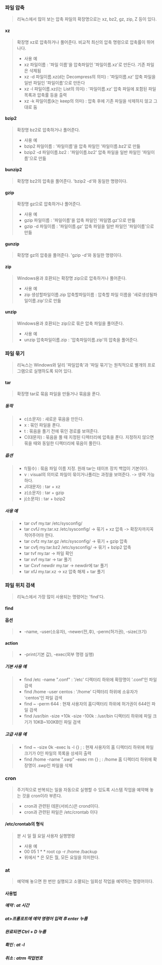 ### 파일 압축
> 리눅스에서 많이 보는 압축 파일의 확장명으로는 xz, bz2, gz, zip, Z 등이 있다.

#### xz
> 확장명 xz로 압축하거나 풀어준다. 비교적 최신의 압축 명령으로 압축률이 뛰어나다.
> - 사용 예
> - xz 파일이름 : '파일 이름'을 압축파일인 '파일이름.xz'로 만든다. 기존 파일은 삭제됨
> - xz -d 파일이름.xz(d는 Decompress의 의미) : '파일이름.xz' 압축 파일을 일반 파일인 '파일이름'으로 만든다
> - xz -l 파일이름.xz(l는 List의 의미) : '파일이름.xz' 압축 파일에 포함된 파일 목록과 압축률 등을 출력
> - xz -k 파일이름(k는 keep의 의미) : 압축 후에 기존 파일을 삭제하지 않고 그대로 둠

#### bzip2
> 확장명 bz2로 압축하거나 풀어준다.
> - 사용 예
> - bzip2 파일이름 : '파일이름'을 압축 파일인 '파일이름.bz2'로 만듦
> - bzip2 -d 파일이름.bz2 : '파일이름.bz2' 압축 파일을 일반 파일인 '파일이름'으로 만듦

#### bunzip2
> 확장명 bz2의 압축을 풀어준다. 'bzip2 -d'와 동일한 명령이다.

#### gzip
> 확장명 gz으로 압축하거나 풀어준다.
> - 사용 예
> - gzip 파일이름 : '파일이름'을 압축 파일인 '파일몀.gz'으로 만듦
> - gzip -d 파일이름 : '파일이름.gz' 압축 파일을 일반 파일인 '파일이름'으로 만듦

#### gunzip
> 확장명 gz의 압춗을 풀어준다. 'gzip -d'와 동일한 명령이다.

#### zip
> Windows용과 호환되는 확장명 zip으로 압축하거나 풀어준다.
> - 사용 예
> - zip 생성할파일이름.zip 압축할파일이름 : 압축할 파일 이름을 '새로생성될파일이름.zip'으로 만듦
#### unzip
> Windows용과 호환되는 zip으로 묶은 압축 파일을 풀어준다.
> - 사용 예
> - unzip 압축파일이름.zip : '압축파일이름.zip'의 압축을 풀어준다.

### 파일 묶기
> 리눅스는 Windows와 달리 '파일압축'과 '파일 묶기'는 원칙적으로 별개의 프로그램으로 실행하도록 되어 있다.

#### tar
> 확장명 tar로 묶음 파일을 만들거나 묶음을 푼다.

##### 동작
> - c(소문자) : 새로운 묶음을 만든다.
> - x : 묶인 파일을 푼다.
> - t : 묶음을 풀기 전에 묶인 경로를 보여준다.
> - C(대문자) : 묶음을 풀 때 지정된 디렉터리에 압축을 푼다. 지정하지 않으면 묶을 때와 동일한 디렉터리에 묶음이 풀린다.

##### 옵션
> - f(필수) : 묶음 파일 이름 지정. 원래 tar는 테이프 장치 백업이 기본이다.
> - v : visual의 의미로 파일이 묶이거나풀리는 과정을 보여준다. -> 생략 가능하다.
> - J(대문자) : tar + xz
> - z(소문자) : tar + gzip
> - j(소문자) : tar + bzip2

##### 사용 예
> - tar cvf my.tar /etc/sysconfig/
> - tar cvfJ my.tar.xz /etc/sysconfig/ -> 묶기 + xz 압축 -> 확장자까지꼭 적어주어야 한다.
> - tar cvfz my.tar.gz /etc/sysconfig/ -> 묶기 + gzip 압축
> - tar cvfj my.tar.bz2 /etc/sysconfig/ -> 묶기 + bzip2 압축
> - tar tvf my.tar -> 파일 확인
> - tar xvf my.tar -> tar 풀기
> - tar Cxvf newdir my.tar -> newdir에 tar 풀기
> - tar xfJ my.tar.xz -> xz 압축 해제 + tar 풀기

### 파일 위치 검색
> 리눅스에서 가장 많이 사용되는 명령어는 'find'다.

#### find
#### 옵션
> - -name, -user(소유자), -newer(전,후), -perm(허가권), -size(크기)
#### action
> - -print(기본 값), -exec(외부 명령 실행)

##### 기본 사용 예
> - find /etc -name ".conf" : '/etc' 디렉터리 하위에 확장명이 '.conf'인 파일 검색
> - find /home -user centos : '/home' 디렉터리 하위에 소유자가 'centos'인 파일 검색
> - find ~ -perm 644 : 현재 사용자의 홈디렉터리 하위에 허가권이 644인 파일 검색
> - find /usr/bin -size +10k -size -100k : /usr/bin 디렉터리 하위에 파일 크기가 10KB~100KB인 파일 검색

##### 고급 사용 예
> - find ~ -size 0k -exec ls -l {} \; : 현재 사용자의 홈 디렉터리 하위에 파일 크기가 0인 파일의 목록을 상세히 출력
> - find /home -name ".swp" -exec rm {} \; : /home 홈 디렉터리 하위에 확장명이 .swp인 파일을 삭제

### cron
> 주기적으로 반복되는 일을 자동으로 실행할 수 있도록 시스템 작업을 예약해 놓는 것을 cron이라 부른다.

> - cron과 관련된 데몬(서비스)은 crond이다.
> - cron과 관련된 파일은 /etc/crontab 이다
#### /etc/crontab의 형식
> 분 시 일 월 요일 사용자 실행명령
> - 사용 예
> - 00 05 1 * * root cp -r /home /backup
> - 위에서 * 은 모든 월, 모든 요일을 의미한다.

### at
> 예약해 놓으면 한 번만 실행되고 소멸되는 일회성 작업을 예약하는 명령어이다.

#### 사용법
##### 예약 : at 시간
##### at>프롬포트에 예약 명령어 입력 후 enter 누름
##### 완료되면 Ctrl + D 누름
##### 확인 : at -l
##### 취소 : atrm 작업번호

